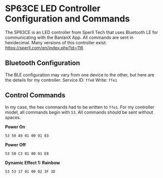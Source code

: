 # SP63CE LED Controller Configuration and Commands

The SP63CE is an LED controller from Sperll Tech that uses Bluetooth LE for communicating with the BanlanX App. All commands are sent in hexidecimal.
Many versions of this controller exist: https://sperll.com/en/index.php?id=116

## Bluetooth Configuration

The BLE configuration may vary from one device to the other, but here are the details for my controller.
Service ID: `ffe0`
Write: `ffe1`

## Control Commands

In my case, the hex commands had to be written to `ffe1`. For my controller model, all commands begin with `53`. All commands should be sent without spaces.

**Power On**

`53 50 A9 01 00 01 83`

**Power Off**

`53 50 C3 01 00 01 E8`

**Dynamic Effect 1: Rainbow**

`53 53 17 01 00 02 3F 3D`
